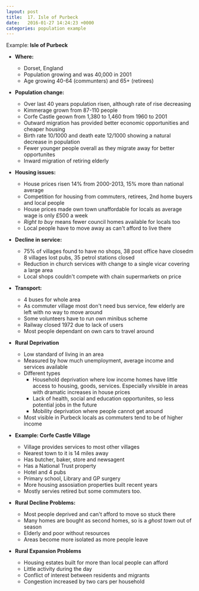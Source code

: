 ```yaml
---
layout: post
title:  17. Isle of Purbeck
date:   2016-01-27 14:24:23 +0000
categories: population example
---
```


<div class="know know-info">
<i class="fa fa-book" aria-hidden="true"></i> Example:<b>
Isle of Purbeck
</b></div>

* **Where:**
	* Dorset, England
	* Population growing and was 40,000 in 2001
	* Age growing 40-64 (communters) and 65+ (retirees)

* **Population change:**
	* Over last 40 years population risen, although rate of rise decreasing
	* Kimmerage grown from 87-110 people
	* Corfe Castle geown from 1,380 to 1,460 from 1960 to 2001
	* Outward migration has provided better economic opportunities and cheaper housing
	* Birth rate 10/1000 and death eate 12/1000 showing a natural decrease in population
	* Fewer younger people overall as they migrate away for better opportunites
	* Inward migration of retiring elderly

* **Housing issues:**
	* House prices risen 14% from 2000-2013, 15% more than national average
	* Competition for housing from commuters, retirees, 2nd home buyers and local people
	* House prices made own town unaffordable for locals as average wage is only £500 a week
	* *Right to buy* means fewer council homes available for locals too
	* Local people have to move away as can't afford to live there

* **Decline in service:**
	* 75% of villages found to have no shops, 38 post office have closedm 8 villages lost pubs, 35 petrol stations closed 
	* Reduction in church services with change to a single vicar covering a large area
	* Local shops couldn't compete with chain supermarkets on price

* **Transport:** 
	* 4 buses for whole area
	* As commuter village most don't need bus service, few elderly are left with no way to move around
	* Some volunteers have to run own minibus scheme
	* Railway closed 1972 due to lack of users
	* Most people dependant on own cars to travel around

* **Rural Deprivation**
	* Low standard of living in an area
	* Measured by how much unemployment, average income and services available
	* Different types
		* Household deprivation where low income homes have little access to housing, goods, services. Especially vivsible in areas with dramatic increases in house prices
		* Lack of health, social and education opportunites, so less potential jobs in the future
		* Mobility deprivation where people cannot get around
	* Most visible in Purbeck locals as commuters tend to be of higher income

* **Example: Corfe Castle Village**
	* Village provides services to most other villages
	* Nearest town to it is 14 miles away
	* Has butcher, baker, store and newsagent
	* Has a National Trust property
	* Hotel and 4 pubs
	* Primary school, Library and GP surgery 
	* More housing assosiation properties built recent years
	* Mostly servies retired but some commuters too.

* **Rural Decline Problems:**
	* Most people deprived and can't afford to move so stuck there
	* Many homes are bought as second homes, so is a *ghost town* out of season
	* Elderly and poor without resources
	* Areas become more isolated as more people leave

* **Rural Expansion Problems** 
	* Housing estates built for more than local people can afford
	* Little activity during the day
	* Conflict of interest between residents and migrants
	* Congestion increased by two cars per household 